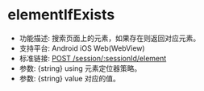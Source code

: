 # elementIfExists

* 功能描述: 搜索页面上的元素，如果存在则返回对应元素。
* 支持平台: Android iOS Web(WebView)
* 标准链接: [POST /session/:sessionId/element](https://w3c.github.io/webdriver/#elements)
* 参数: {string} using 元素定位器策略。
* 参数: {string} value 对应的值。